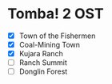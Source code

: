 # Tomba! 2 OST

- [x] Town of the Fishermen
- [x] Coal-Mining Town
- [x] Kujara Ranch
- [ ] Ranch Summit
- [ ] Donglin Forest
